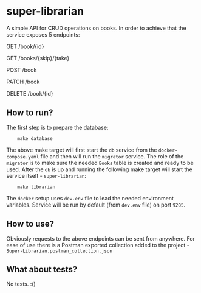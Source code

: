 

# super-librarian

A simple API for CRUD operations on books. In order to achieve that the service exposes 5 endpoints:

GET     /book/{id}

GET     /books/{skip}/{take}

POST    /book

PATCH   /book

DELETE  /book/{id}


## How to run?

The first step is to prepare the database:

```
    make database
```

The above make target will first start the `db` service from the `docker-compose.yaml` file and then will run the `migrator` service. The role of the `migrator` is to make sure the needed `Books` table is created and ready to be used. After the `db` is up and running the following make target will start the service itself - `super-librarian`:

```
    make librarian
```

The `docker` setup uses `dev.env` file to lead the needed environment variables. Service will be run by default (from `dev.env` file) on port `9205`.

## How to use?

Obviously requests to the above endpoints can be sent from anywhere. For ease of use there is a Postman exported collection added to the project - `Super-Librarian.postman_collection.json`

## What about tests?

No tests. :()

